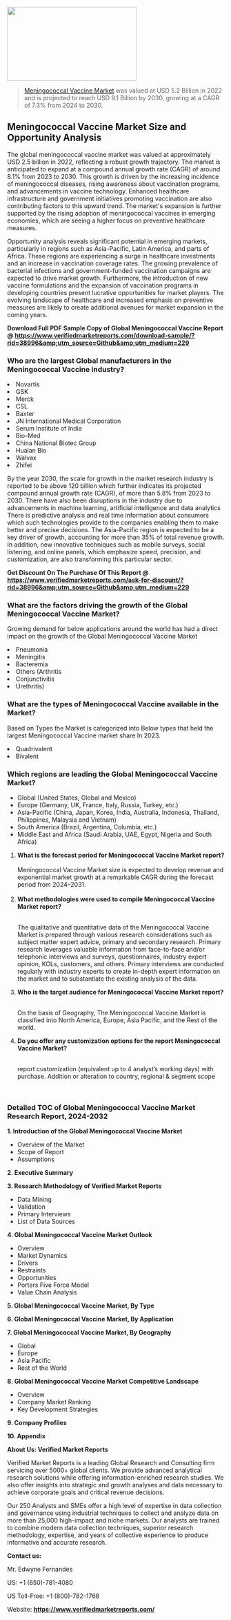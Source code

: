 <img src="https://ffe5etoiles.com/wp-content/uploads/2024/12/MST1-300x171.png" alt="" width="300" height="171" class="alignnone size-medium wp-image-20088" /><blockquote><p><p><a href="https://www.verifiedmarketreports.com/download-sample/?rid=38996&utm_source=Github&utm_medium=229" target="_blank">Meningococcal Vaccine Market</a> was valued at USD 5.2 Billion in 2022 and is projected to reach USD 9.1 Billion by 2030, growing at a CAGR of 7.3% from 2024 to 2030.</p></blockquote><p><h2>Meningococcal Vaccine Market Size and Opportunity Analysis</h2> <p>The global meningococcal vaccine market was valued at approximately USD 2.5 billion in 2022, reflecting a robust growth trajectory. The market is anticipated to expand at a compound annual growth rate (CAGR) of around 8.1% from 2023 to 2030. This growth is driven by the increasing incidence of meningococcal diseases, rising awareness about vaccination programs, and advancements in vaccine technology. Enhanced healthcare infrastructure and government initiatives promoting vaccination are also contributing factors to this upward trend. The market's expansion is further supported by the rising adoption of meningococcal vaccines in emerging economies, which are seeing a higher focus on preventive healthcare measures.</p> <p>Opportunity analysis reveals significant potential in emerging markets, particularly in regions such as Asia-Pacific, Latin America, and parts of Africa. These regions are experiencing a surge in healthcare investments and an increase in vaccination coverage rates. The growing prevalence of bacterial infections and government-funded vaccination campaigns are expected to drive market growth. Furthermore, the introduction of new vaccine formulations and the expansion of vaccination programs in developing countries present lucrative opportunities for market players. The evolving landscape of healthcare and increased emphasis on preventive measures are likely to create additional avenues for market expansion in the coming years.</p> </p><p class=""><strong>Download Full PDF Sample Copy of Global Meningococcal Vaccine Report @ <a href="https://www.verifiedmarketreports.com/download-sample/?rid=38996&amp;utm_source=Github&amp;utm_medium=229" target="_blank">https://www.verifiedmarketreports.com/download-sample/?rid=38996&amp;utm_source=Github&amp;utm_medium=229</a></strong></p><h3 id="" class="">Who are the largest Global manufacturers in the Meningococcal Vaccine industry?</h3><p><li>Novartis</li><li> GSK</li><li> Merck</li><li> CSL</li><li> Baxter</li><li> JN International Medical Corporation</li><li> Serum Institute of India</li><li> Bio-Med</li><li> China National Biotec Group</li><li> Hualan Bio</li><li> Walvax</li><li> Zhifei</li></p><div class=""><div class="" dir="" data-message-author-role="" data-message-id="" data-message-model-slug=""><div class=""><div class=""><div class=""><div class="" dir="" data-message-author-role="" data-message-id="" data-message-model-slug=""><div class=""><div class=""><p>By the year 2030, the scale for growth in the market research industry is reported to be above 120 billion which further indicates its projected compound annual growth rate (CAGR), of more than 5.8% from 2023 to 2030. There have also been disruptions in the industry due to advancements in machine learning, artificial intelligence and data analytics There is predictive analysis and real time information about consumers which such technologies provide to the companies enabling them to make better and precise decisions. The Asia-Pacific region is expected to be a key driver of growth, accounting for more than 35% of total revenue growth. In addition, new innovative techniques such as mobile surveys, social listening, and online panels, which emphasize speed, precision, and customization, are also transforming this particular sector.</p><p><strong>Get Discount On The Purchase Of This Report @&nbsp; <a href="https://www.verifiedmarketreports.com/ask-for-discount/?rid=38996&amp;utm_source=Github&amp;utm_medium=229" target="_blank">https://www.verifiedmarketreports.com/ask-for-discount/?rid=38996&amp;utm_source=Github&amp;utm_medium=229</a></strong></p></div></div></div></div></div></div></div></div><h3 id="" class="">What are the factors driving the growth of the Global Meningococcal Vaccine Market?</h3><p id="" class="">Growing demand for below applications around the world has had a direct impact on the growth of the Global Meningococcal Vaccine Market</p><p id="" class=""><li>Pneumonia</li><li> Meningitis</li><li> Bacteremia</li><li> Others (Arthritis</li><li> Conjunctivitis</li><li> Urethritis)</li></p><h3 id="" class="">What are the types of Meningococcal Vaccine available in the Market?</h3><p id="" class="">Based on Types the Market is categorized into Below types that held the largest Meningococcal Vaccine market share In 2023.</p><p id="" class=""><li>Quadrivalent</li><li> Bivalent</li></p><h3 id="" class="">Which regions are leading the Global Meningococcal Vaccine Market?</h3><ul><li>Global (United States, Global and Mexico)</li><li>Europe (Germany, UK, France, Italy, Russia, Turkey, etc.)</li><li>Asia-Pacific (China, Japan, Korea, India, Australia, Indonesia, Thailand, Philippines, Malaysia and Vietnam)</li><li>South America (Brazil, Argentina, Columbia, etc.)</li><li>Middle East and Africa (Saudi Arabia, UAE, Egypt, Nigeria and South Africa)</li></ul><p><ol><li><strong>What is the forecast period for Meningococcal Vaccine Market report?<br /></strong><br /><span data-sheets-root="1" data-sheets-value="{&quot;1&quot;:2,&quot;2&quot;:&quot;XXXX size is expected to develop revenue and exponential market growth at a remarkable CAGR during the forecast period from 2024&ndash;2030.&quot;}" data-sheets-userformat="{&quot;2&quot;:12674,&quot;4&quot;:{&quot;1&quot;:2,&quot;2&quot;:16776960},&quot;10&quot;:2,&quot;11&quot;:0,&quot;15&quot;:&quot;Arial&quot;,&quot;16&quot;:12}">Meningococcal Vaccine Market size is expected to develop revenue and exponential market growth at a remarkable CAGR during the forecast period from 2024&ndash;2031.</span><br /><br /></li><li><strong>What methodologies were used to compile Meningococcal Vaccine Market report?<br /><br /></strong><p>The qualitative and quantitative data of the&nbsp;Meningococcal Vaccine Market is prepared through various research considerations such as subject matter expert advice, primary and secondary research. Primary research leverages valuable information from face-to-face and/or telephonic interviews and surveys, questionnaires, industry expert opinion, KOLs, customers, and others. Primary interviews are conducted regularly with industry experts to create in-depth expert information on the market and to substantiate the existing analysis of the data.&nbsp;</p></li><li><strong>Who is the target audience for Meningococcal Vaccine Market report?<br /><br /></strong><p>On the basis of Geography, The&nbsp;Meningococcal Vaccine Market is classified into North America, Europe, Asia Pacific, and the Rest of the world.</p></li><li><strong>Do you offer any customization options for the report Meningococcal Vaccine Market?<br /><br /></strong><p>report customization (equivalent up to 4 analyst&rsquo;s working days) with purchase. Addition or alteration to country, regional &amp; segment scope</p><p>&nbsp;</p></li></ol></p><h3 id="" class="">Detailed TOC of Global Meningococcal Vaccine Market Research Report, 2024-2032</h3><p id="" class=""><strong>1. Introduction of the Global Meningococcal Vaccine Market</strong></p><ul><li>Overview of the Market</li><li>Scope of Report</li><li>Assumptions</li></ul><p id="" class=""><strong>2. Executive Summary</strong></p><p id="" class=""><strong>3. Research Methodology of&nbsp;Verified Market Reports</strong></p><ul><li>Data Mining</li><li>Validation</li><li>Primary Interviews</li><li>List of Data Sources</li></ul><p id="" class=""><strong>4. Global Meningococcal Vaccine Market Outlook</strong></p><ul><li>Overview</li><li>Market Dynamics</li><li>Drivers</li><li>Restraints</li><li>Opportunities</li><li>Porters Five Force Model</li><li>Value Chain Analysis</li></ul><p id="" class=""><strong>5. Global Meningococcal Vaccine Market, By&nbsp;Type</strong></p><p id="" class=""><strong>6. Global Meningococcal Vaccine Market, By Application</strong></p><p id="" class=""><strong>7. Global Meningococcal Vaccine Market, By Geography</strong></p><ul><li>Global</li><li>Europe</li><li>Asia Pacific</li><li>Rest of the World</li></ul><p id="" class=""><strong>8. Global Meningococcal Vaccine Market Competitive Landscape</strong></p><ul><li>Overview</li><li>Company Market Ranking</li><li>Key Development Strategies</li></ul><p id="" class=""><strong>9. Company Profiles</strong></p><p id="" class=""><strong>10. Appendix</strong></p><p id="" class=""><strong>About Us: Verified Market Reports</strong></p><p id="" class="">Verified Market Reports is a leading Global Research and Consulting firm servicing over 5000+ global clients. We provide advanced analytical research solutions while offering information-enriched research studies. We also offer insights into strategic and growth analyses and data necessary to achieve corporate goals and critical revenue decisions.</p><p id="" class="">Our 250 Analysts and SMEs offer a high level of expertise in data collection and governance using industrial techniques to collect and analyze data on more than 25,000 high-impact and niche markets. Our analysts are trained to combine modern data collection techniques, superior research methodology, expertise, and years of collective experience to produce informative and accurate research.</p><p id="" class=""><strong>Contact us:</strong></p><p id="" class="">Mr. Edwyne Fernandes</p><p id="" class="">US: +1 (650)-781-4080</p><p id="" class="">US Toll-Free: +1 (800)-782-1768</p><p id="" class="">Website: <a target="" data-test-app-aware-link=""><strong>https://www.verifiedmarketreports.com/</strong></a></p>
